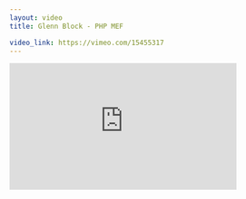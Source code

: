 ```yaml
---
layout: video
title: Glenn Block - PHP MEF

video_link: https://vimeo.com/15455317
---
```

<iframe src="https://player.vimeo.com/video/15455317?title=0&byline=0&portrait=0&badge=0&autopause=0&player_id=0" width="400" height="224" frameborder="0" title="Glenn Block - PHP MEF" webkitallowfullscreen mozallowfullscreen allowfullscreen></iframe>